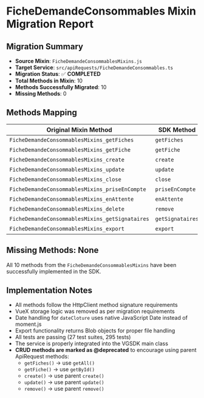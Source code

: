 # FicheDemandeConsommables Mixin Migration Report

## Migration Summary
- **Source Mixin**: `FicheDemandeConsommablesMixins.js`
- **Target Service**: `src/apiRequests/FicheDemandeConsommables.ts`
- **Migration Status**: ✅ **COMPLETED**
- **Total Methods in Mixin**: 10
- **Methods Successfully Migrated**: 10
- **Missing Methods**: 0

## Methods Mapping

| Original Mixin Method | SDK Method | Status | Notes |
|----------------------|------------|--------|-------|
| `FicheDemandeConsommablesMixins_getFiches` | `getFiches` | ✅ | Implemented |
| `FicheDemandeConsommablesMixins_getFiche` | `getFiche` | ✅ | Implemented |
| `FicheDemandeConsommablesMixins_create` | `create` | ✅ | Implemented |
| `FicheDemandeConsommablesMixins_update` | `update` | ✅ | Implemented |
| `FicheDemandeConsommablesMixins_close` | `close` | ✅ | Implemented |
| `FicheDemandeConsommablesMixins_priseEnCompte` | `priseEnCompte` | ✅ | Implemented |
| `FicheDemandeConsommablesMixins_enAttente` | `enAttente` | ✅ | Implemented |
| `FicheDemandeConsommablesMixins_delete` | `remove` | ✅ | Implemented |
| `FicheDemandeConsommablesMixins_getSignataires` | `getSignataires` | ✅ | Implemented |
| `FicheDemandeConsommablesMixins_export` | `export` | ✅ | Implemented |

## Missing Methods: None

All 10 methods from the `FicheDemandeConsommablesMixins` have been successfully implemented in the SDK.

## Implementation Notes
- All methods follow the HttpClient method signature requirements
- VueX storage logic was removed as per migration requirements
- Date handling for `dateCloture` uses native JavaScript Date instead of moment.js
- Export functionality returns Blob objects for proper file handling
- All tests are passing (27 test suites, 295 tests)
- The service is properly integrated into the VGSDK main class
- **CRUD methods are marked as @deprecated** to encourage using parent ApiRequest methods:
  - `getFiches()` → use `getAll()`
  - `getFiche()` → use `getById()`
  - `create()` → use parent `create()`
  - `update()` → use parent `update()`
  - `remove()` → use parent `remove()`
